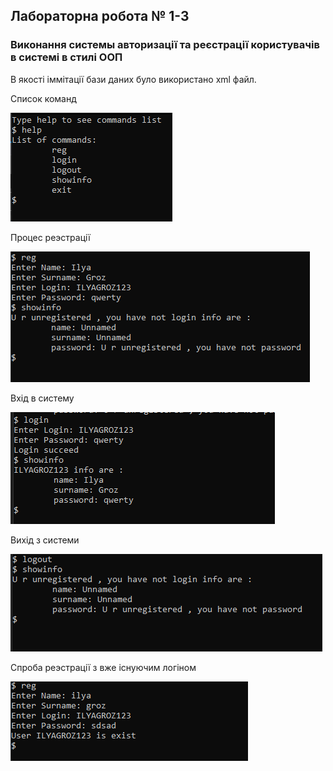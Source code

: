 ## Лабораторна робота № 1-3
### Виконання системы авторизації та реєстрації користувачів в системі в стилі ООП

В якості іммітації бази даних було використано xml файл.

Список команд

![список команд](\img\help.PNG)

Процес реэстрації

![registrationi](\img\reg_showinfo.PNG)

Вхід в систему

![login](\img\logged_showinfo.PNG)

Вихід з системи

![logout](\img\logout_showinfo.PNG)

Спроба реэстрації з вже існуючим логіном

![rereg](\img\rereg.PNG)
